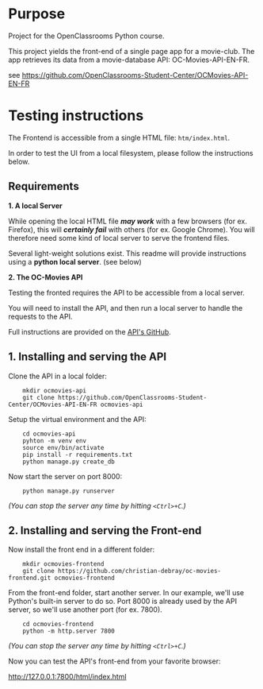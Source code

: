 # Purpose

Project for the OpenClassrooms Python course.

This project yields the front-end of a single page app for a movie-club. The app retrieves its data from a movie-database API: OC-Movies-API-EN-FR.

see https://github.com/OpenClassrooms-Student-Center/OCMovies-API-EN-FR


# Testing instructions

The Frontend is accessible from a single HTML file: `htm/index.html`.

In order to test the UI from a local filesystem, please follow the instructions below.

## Requirements

**1. A local Server**

While opening the local HTML file ***may work*** with a few browsers (for ex. Firefox), this will ***certainly fail*** with others (for ex. Google Chrome).
You will therefore need some kind of local server to serve the frontend files.

Several light-weight solutions exist. This readme will provide instructions using a **python local server**. (see below)

**2. The OC-Movies API**

Testing the fronted requires the API to be accessible from a local server.

You will need to install the API, and then run a local server to handle the requests to the API.

Full instructions are provided on the [API's GitHub](https://github.com/OpenClassrooms-Student-Center/OCMovies-API-EN-FR).

## 1. Installing and serving the API

Clone the API in a local folder:
```
    mkdir ocmovies-api
    git clone https://github.com/OpenClassrooms-Student-Center/OCMovies-API-EN-FR ocmovies-api
```

Setup the virtual environment and the API:
```
    cd ocmovies-api
    pyhton -m venv env
    source env/bin/activate
    pip install -r requirements.txt
    python manage.py create_db
```

Now start the server on port 8000:
```
    python manage.py runserver
```
_(You can stop the server any time by hitting `<Ctrl>+C`.)_

## 2. Installing and serving the Front-end

Now install the front end in a different folder:

```
    mkdir ocmovies-frontend
    git clone https://github.com/christian-debray/oc-movies-frontend.git ocmovies-frontend
```

From the front-end folder, start another server. In our example, we'll use Python's built-in server to do so. Port 8000 is already used by the API server, so we'll use another port (for ex. 7800).

```
    cd ocmovies-frontend
    python -m http.server 7800
```
_(You can stop the server any time by hitting `<Ctrl>+C`.)_

Now you can test the API's front-end from your favorite browser:

http://127.0.0.1:7800/html/index.html
